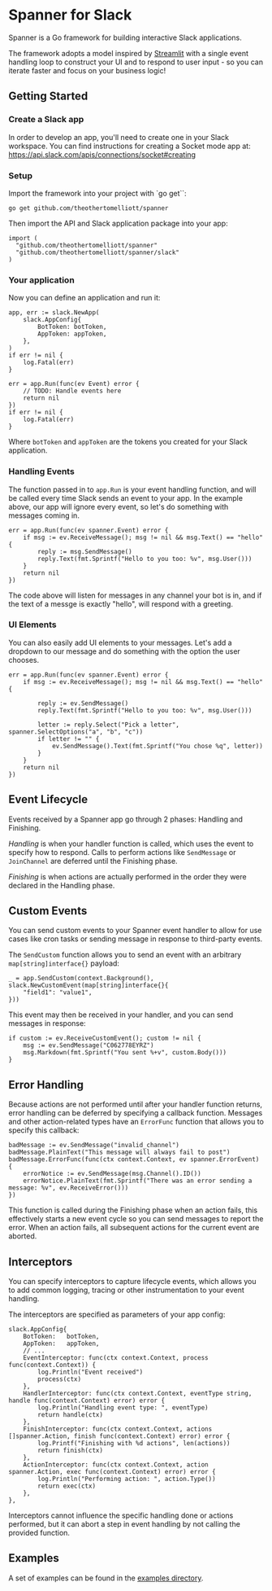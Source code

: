 # Spanner for Slack

Spanner is a Go framework for building interactive Slack applications.

The framework adopts a model inspired by [Streamlit](https://streamlit.io/) with a single event handling loop to construct your UI and to respond to user input - so you can iterate faster and focus on your business logic!

## Getting Started

### Create a Slack app

In order to develop an app, you'll need to create one in your Slack workspace. You can find instructions
for creating a Socket mode app at: https://api.slack.com/apis/connections/socket#creating

### Setup

Import the framework into your project with `go get``:

    go get github.com/theothertomelliott/spanner

Then import the API and Slack application package into your app:

```
import (
  "github.com/theothertomelliott/spanner"
  "github.com/theothertomelliott/spanner/slack"
)
```

### Your application

Now you can define an application and run it:

```
app, err := slack.NewApp(
    slack.AppConfig{
        BotToken: botToken,
        AppToken: appToken,
    },
)
if err != nil {
    log.Fatal(err)
}

err = app.Run(func(ev Event) error {
    // TODO: Handle events here
    return nil
})
if err != nil {
    log.Fatal(err)
}
```

Where `botToken` and `appToken` are the tokens you created for your Slack application.

### Handling Events

The function passed in to `app.Run` is your event handling function, and will be called every time Slack
sends an event to your app. In the example above, our app will ignore every event, so let's do something
with messages coming in.

```
err = app.Run(func(ev spanner.Event) error {
    if msg := ev.ReceiveMessage(); msg != nil && msg.Text() == "hello" {
        reply := msg.SendMessage()
        reply.Text(fmt.Sprintf("Hello to you too: %v", msg.User()))
    }
    return nil
})
```

The code above will listen for messages in any channel your bot is in, and if the text of a messge is
exactly "hello", will respond with a greeting.

### UI Elements

You can also easily add UI elements to your messages. Let's add a dropdown to our message and do something
with the option the user chooses.

```
err = app.Run(func(ev spanner.Event) error {
    if msg := ev.ReceiveMessage(); msg != nil && msg.Text() == "hello" {

        reply := ev.SendMessage()
        reply.Text(fmt.Sprintf("Hello to you too: %v", msg.User()))

        letter := reply.Select("Pick a letter", spanner.SelectOptions("a", "b", "c"))
        if letter != "" {
            ev.SendMessage().Text(fmt.Sprintf("You chose %q", letter))
        }
    }
    return nil
})
```

## Event Lifecycle

Events received by a Spanner app go through 2 phases: Handling and Finishing.

*Handling* is when your handler function is called, which uses the event to specify how to
respond. Calls to perform actions like `SendMessage` or `JoinChannel` are deferred until 
the Finishing phase.

*Finishing* is when actions are actually performed in the order they were declared in the Handling phase.

## Custom Events

You can send custom events to your Spanner event handler to allow for use cases like cron tasks or sending
message in response to third-party events.

The `SendCustom` function allows you to send an event with an arbitrary `map[string]interface{}` payload:

```
_ = app.SendCustom(context.Background(), slack.NewCustomEvent(map[string]interface{}{
    "field1": "value1",
}))
```

This event may then be received in your handler, and you can send messages in response:

```
if custom := ev.ReceiveCustomEvent(); custom != nil {
    msg := ev.SendMessage("C062778EYRZ")
    msg.Markdown(fmt.Sprintf("You sent %+v", custom.Body()))
}
```

## Error Handling

Because actions are not performed until after your handler function returns, error handling can be deferred
by specifying a callback function. Messages and other action-related types have an `ErrorFunc` function that
allows you to specify this callback:

```
badMessage := ev.SendMessage("invalid_channel")
badMessage.PlainText("This message will always fail to post")
badMessage.ErrorFunc(func(ctx context.Context, ev spanner.ErrorEvent) {
    errorNotice := ev.SendMessage(msg.Channel().ID())
    errorNotice.PlainText(fmt.Sprintf("There was an error sending a message: %v", ev.ReceiveError()))
})
```

This function is called during the Finishing phase when an action fails, this effectively starts a new event
cycle so you can send messages to report the error. When an action fails, all subsequent actions for the current
event are aborted.

## Interceptors

You can specify interceptors to capture lifecycle events, which allows you to add common logging, tracing or other
instrumentation to your event handling.

The interceptors are specified as parameters of your app config:

```
slack.AppConfig{
    BotToken:   botToken,
    AppToken:   appToken,
    // ...
    EventInterceptor: func(ctx context.Context, process func(context.Context)) {
        log.Println("Event received")
        process(ctx)
    },
    HandlerInterceptor: func(ctx context.Context, eventType string, handle func(context.Context) error) error {
        log.Println("Handling event type: ", eventType)
        return handle(ctx)
    },
    FinishInterceptor: func(ctx context.Context, actions []spanner.Action, finish func(context.Context) error) error {
        log.Printf("Finishing with %d actions", len(actions))
        return finish(ctx)
    },
    ActionInterceptor: func(ctx context.Context, action spanner.Action, exec func(context.Context) error) error {
        log.Println("Performing action: ", action.Type())
        return exec(ctx)
    },
},
```

Interceptors cannot influence the specific handling done or actions performed, but it can abort a step in event handling
by not calling the provided function.

## Examples

A set of examples can be found in the [examples directory](./examples).
